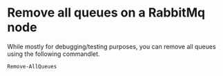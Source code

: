 # Remove all queues on a RabbitMq node

While mostly for debugging/testing purposes, you can remove all queues using the following commandlet.

```powershell
Remove-AllQueues
```